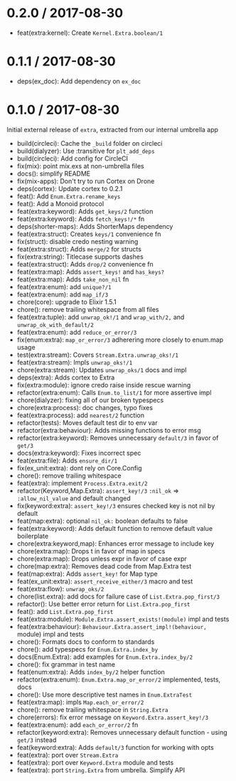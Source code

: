 
0.2.0 / 2017-08-30
==================

  * feat(extra:kernel): Create `Kernel.Extra.boolean/1`

0.1.1 / 2017-08-30
==================

  * deps(ex_doc): Add dependency on `ex_doc`

0.1.0 / 2017-08-30
==================

Initial external release of `extra`, extracted from our internal umbrella app

  * build(circleci): Cache the `_build` folder on circleci
  * build(dialyzer): Use :transitive for `plt_add_deps`
  * build(circleci): Add config for CircleCI
  * fix(mix): point mix.exs at non-umbrella files
  * docs(): simplify README
  * fix(mix-apps): Don't try to run Cortex on Drone
  * deps(cortex): Update cortex to 0.2.1
  * feat(): Add `Enum.Extra.rename_keys`
  * feat(): Add a Monoid protocol
  * feat(extra:keyword): Adds `get_keys/2` function
  * feat(extra:keyword): Adds `fetch_keys!/*` fn
  * deps(shorter-maps): Adds ShorterMaps dependency
  * feat(extra:struct): Creates `keys/1` convenience fn
  * fix(struct): disable credo nesting warning
  * feat(extra:struct): Adds `merge/2` for structs
  * fix(extra:string): Titlecase supports dashes
  * feat(extra:struct): Adds `drop/2` convenience fn
  * feat(extra:map): Adds `assert_keys!` and `has_keys?`
  * feat(extra:map): Adds `take_non_nil` fn
  * feat(extra:enum): add `unique?/1`
  * feat(extra:enum): add `map_if/3`
  * chore(core): upgrade to Elixir 1.5.1
  * chore(): remove trailing whitespace from all files
  * feat(extra:tuple): add `unwrap_ok!/1` and `wrap_with/2,` and `unwrap_ok_with_default/2`
  * feat(extra:enum): add `reduce_or_error/3`
  * fix(enum:extra): `map_or_error/3` adherering more closely to enum.map usage
  * test(extra:stream): Covers `Stream.Extra.unwrap_oks!/1`
  * feat(extra:stream): Impls `unwrap_oks!/1`
  * chore(extra:stream): Updates `unwrap_oks/1` docs and impl
  * deps(extra): Adds cortex to Extra
  * fix(extra:module): ignore credo raise inside rescue warning
  * refactor(extra:enum): Calls `Enum.to_list/1` for more assertive impl
  * chore(dialyzer): fixing all of our broken typespecs
  * chore(extra:process): doc changes, typo fixes
  * feat(extra:process): add `nearest/2` function
  * refactor(tests): Moves default test dir to env var
  * refactor(extra:behaviour): Adds missing functions to error msg
  * refactor(extra:keyword): Removes unnecessary `default/3` in favor of `get/3`
  * docs(extra:keyword): Fixes incorrect spec
  * feat(extra:file): Adds `ensure_dir/1`
  * fix(ex_unit:extra): dont rely on Core.Config
  * chore(): remove trailing whitespace
  * feat(extra): implement `Process.Extra.exit/2`
  * refactor(Keyword,Map.Extra): `assert_key!/3` `:nil_ok` => `:allow_nil_value` and default changed
  * fix(keyword:extra): `assert_key!/3` ensures checked key is not nil by default
  * feat(map:extra): optional `nil_ok:` boolean defaults to false
  * feat(extra:keyword): Adds default function to remove default value boilerplate
  * chore(extra:keyword,map): Enhances error message to include key
  * chore(extra:map): Drops t in favor of map in specs
  * chore(extra:map): Drops unless expr in favor of case expr
  * chore(map:extra): Removes dead code from Map.Extra test
  * feat(map:extra): Adds `assert_key!` for Map type
  * feat(ex_unit:extra): `assert_receive_either/3` macro and test
  * feat(extra:flow): `unwrap_oks/2`
  * chore(list.extra): add docs for failure case of `List.Extra.pop_first/3`
  * refactor(): Use better error return for `List.Extra.pop_first`
  * feat(): add `List.Extra.pop_first`
  * feat(extra:module): `Module.Extra.assert_exists!(module)` impl and tests
  * feat(extra:behaviour): `Behaviour.Extra.assert_impl!(behaviour,` module) impl and tests
  * chore(): Formats docs to conform to standards
  * chore(): add typespecs for `Enum.Extra.index_by`
  * docs(Enum.Extra): add examples for `Enum.Extra.index_by/2`
  * chore(): fix grammar in test name
  * feat(enum:extra): Adds `index_by/2` helper function
  * refactor(extra:enum): `Enum.Extra.map_or_error/2` implemented, tests, docs
  * chore(): Use more descriptive test names in `Enum.ExtraTest`
  * feat(extra:map): impls `Map.each_or_error/2`
  * chore(): remove trailing whitespace in `String.Extra`
  * chore(errors): fix error message on `Keyword.Extra.assert_key!/3`
  * feat(extra:enum): add `each_or_error/2` fn
  * refactor(keyword:extra): Removes unnecessary default function - using `get/3` instead
  * feat(keyword:extra): Adds `default/3` function for working with opts
  * feat(extra): port over `Stream.Extra`
  * feat(extra): port over `Keyword.Extra` module and tests
  * feat(extra): port `String.Extra` from umbrella. Simplify API
